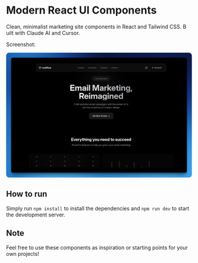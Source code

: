 # Modern React UI Components

Clean, minimalist marketing site components in React and Tailwind CSS. B
uilt with Claude AI and Cursor.

Screenshot:

![Built with Claude and Cursor](./public/screen.png)

## How to run
Simply run `npm install` to install the dependencies and `npm run dev` to start the development server.

## Note
Feel free to use these components as inspiration or starting points for your own projects!
